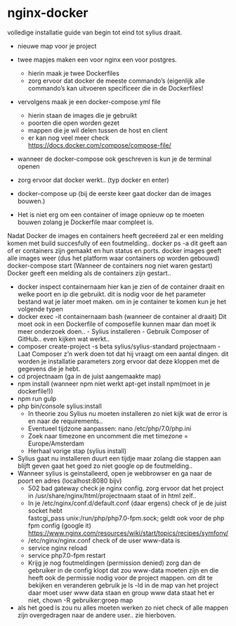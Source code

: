 # nginx-docker


volledige installatie guide van begin tot eind tot sylius draait.

- nieuwe map voor je project 
- twee mapjes maken een voor nginx een voor postgres.
	- hierin maak je twee Dockerfiles
	- zorg ervoor dat docker de meeste commando’s (eigenlijk alle commando’s kan uitvoeren specificeer die in de Dockerfiles! 
- vervolgens maak je een docker-compose.yml file
	- hierin staan de images die je gebruikt
	- poorten die open worden gezet
	- mappen die je wil delen tussen de host en client
	- er kan nog veel meer check https://docs.docker.com/compose/compose-file/
- wanneer de docker-compose ook geschreven is kun je de terminal openen
- zorg ervoor dat docker werkt.. (typ docker en enter)
- docker-compose up (bij de eerste keer gaat docker dan de images bouwen.)

- Het is niet erg om een container of image opnieuw op te moeten bouwen zolang je Dockerfile maar compleet is. 

Nadat Docker de images en containers heeft gecreëerd zal er een melding komen met build succesfully of een foutmelding.. 
docker ps -a dit geeft aan of er containers zijn gemaakt en hun status en ports. 
docker images geeft alle images weer (dus het platform waar containers op worden gebouwd)
docker-compose start (Wanneer de containers nog niet waren gestart)
Docker geeft een melding als de containers zijn gestart..

- docker inspect containernaam hier kan je zien of de container draait en welke poort en ip die gebruikt. dit is nodig voor de het parameter bestand wat je later moet maken. 
om in je container te komen kun je het volgende typen
- docker exec -it containernaam bash (wanneer de container al draait)
    	Dit moet ook in een Dockerfile of composefile kunnen maar dan moet ik meer onderzoek doen..
    	- Sylius installeren
    	- Gebruik Composer of GitHub.. even kijken wat werkt..
- composer create-project -s beta sylius/sylius-standard projectnaam
    	- Laat Composer z’n werk doen tot dat hij vraagt om een aantal dingen. dit worden je installatie parameters zorg 	ervoor dat deze kloppen met de gegevens die je hebt.
- cd projectnaam (ga in de juist aangemaakte map)
- npm install (wanneer npm niet werkt apt-get install npm(moet in je dockerfile!))
- npm run gulp     
- php bin/console sylius:install 
	- In theorie zou Sylius nu moeten installeren zo niet kijk wat de error is en naar de requirements..
	- Eventueel tijdzone aanpassen: nano /etc/php/7.0/php.ini 
	- Zoek naar timezone en uncomment die met timezone = Europe/Amsterdam
	- Herhaal vorige stap (sylius install)
- Sylius gaat nu installeren duurt een tijdje maar zolang die stappen aan blijft geven gaat het goed zo niet google op de foutmelding..
- Wanneer sylius is geinstalleerd, open je webbrowser en ga naar de poort en adres (localhost:8080 bijv)
	- 502 bad gateway check je nginx config. zorg ervoor dat het project in /usr/share/nginx/html/projectnaam staat of in html zelf..
	- In je /etc/nginx/conf.d/default.conf (daar ergens) check of je de juist socket hebt  
	fastcgi_pass unix:/run/php/php7.0-fpm.sock;	
	geldt ook voor de php fpm config (google it)
	https://www.nginx.com/resources/wiki/start/topics/recipes/symfony/ 
	- /etc/nginx/nginx.conf check of de user www-data is
	- service nginx reload  
  	- service php7.0-fpm restart 
	- Krijg je nog foutmeldingen (permission denied) zorg dan de gebruiker in de config klopt dat zou www-data moeten 	  zijn en die heeft ook de permissie nodig voor de project mappen.
        om dit te bekijken en veranderen gebruik je ls -ld in de map van het project daar moet user www data staan en group         www data staat het er niet,
	chown -R gebruiker:groep map 
- als het goed is zou nu alles moeten werken zo niet check of alle mappen zijn overgedragen naar de andere user.. zie hierboven.
